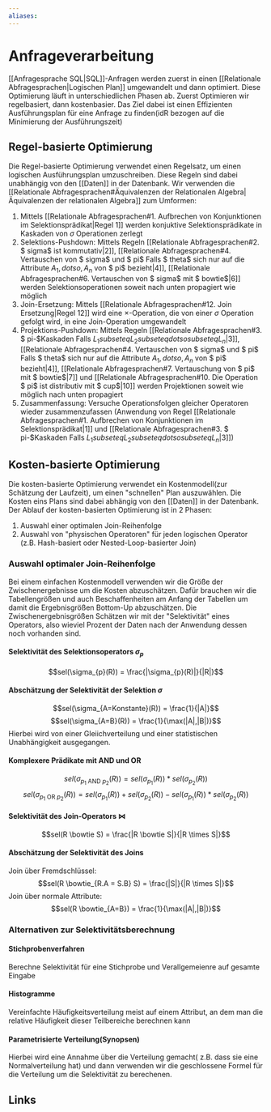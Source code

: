 ```yaml
---
aliases: 
---
```

# Anfrageverarbeitung 
[[Anfragesprache SQL|SQL]]-Anfragen werden zuerst in einen [[Relationale Abfragesprachen|Logischen Plan]] umgewandelt und dann optimiert. Diese Optimierung läuft in unterschiedlichen Phasen ab. 
Zuerst Optimieren wir regelbasiert, dann kostenbasier.
Das Ziel dabei ist einen Effizienten Ausführungsplan für eine Anfrage zu finden(idR bezogen auf die Minimierung der Ausführungszeit)
## Regel-basierte Optimierung
Die Regel-basierte Optimierung verwendet einen Regelsatz, um einen logischen Ausführungsplan umzuschreiben. Diese Regeln sind dabei unabhängig von den [[Daten]] in der Datenbank.
Wir verwenden die [[Relationale Abfragesprachen#Äquivalenzen der Relationalen Algebra|Äquivalenzen der relationalen Algebra]] zum Umformen:
1. Mittels  [[Relationale Abfragesprachen#1. Aufbrechen von Konjunktionen im Selektionsprädikat|Regel 1]] werden konjuktive Selektionsprädikate in Kaskaden von $\sigma$ Operationen zerlegt
2. Selektions-Pushdown: Mittels Regeln  [[Relationale Abfragesprachen#2. $ sigma$ ist kommutativ|2]],  [[Relationale Abfragesprachen#4. Vertauschen von $ sigma$ und $ pi$ Falls $ theta$ sich nur auf die Attribute $A_{1}, dotso,A_{n}$ von $ pi$ bezieht|4]],  [[Relationale Abfragesprachen#6. Vertauschen von $ sigma$ mit $ bowtie$|6]] werden Selektionsoperationen soweit nach unten propagiert wie möglich
3. Join-Ersetzung: Mittels  [[Relationale Abfragesprachen#12. Join Ersetzung|Regel 12]] wird eine $\times$-Operation, die von einer $\sigma$ Operation gefolgt wird, in eine Join-Operation umgewandelt
4. Projektions-Pushdown: Mittels Regeln  [[Relationale Abfragesprachen#3. $ pi-$Kaskaden Falls $L_{1} subseteq L_{2} subseteq dotso subseteq L_{n}$|3]],  [[Relationale Abfragesprachen#4. Vertauschen von $ sigma$ und $ pi$ Falls $ theta$ sich nur auf die Attribute $A_{1}, dotso,A_{n}$ von $ pi$ bezieht|4]],  [[Relationale Abfragesprachen#7. Vertauschung von $ pi$ mit $ bowtie$|7]] und  [[Relationale Abfragesprachen#10. Die Operation $ pi$ ist distributiv mit $ cup$|10]] werden Projektionen soweit wie möglich nach unten propagiert
5. Zusammenfassung: Versuche Operationsfolgen gleicher Operatoren wieder zusammenzufassen (Anwendung von Regel  [[Relationale Abfragesprachen#1. Aufbrechen von Konjunktionen im Selektionsprädikat|1]] und  [[Relationale Abfragesprachen#3. $ pi-$Kaskaden Falls $L_{1} subseteq L_{2} subseteq dotso subseteq L_{n}$|3]])
## Kosten-basierte Optimierung
Die kosten-basierte Optimierung verwendet ein Kostenmodell(zur Schätzung der Laufzeit), um einen "schnellen" Plan auszuwählen. Die Kosten eins Plans sind dabei abhängig von den [[Daten]] in der Datenbank.
Der Ablauf der kosten-basierten Optimierung ist in 2 Phasen:
1. Auswahl einer optimalen Join-Reihenfolge
2. Auswahl von "physischen Operatoren" für jeden logischen Operator (z.B. Hash-basiert oder Nested-Loop-basierter Join)
### Auswahl optimaler Join-Reihenfolge
Bei einem einfachen Kostenmodell verwenden wir die Größe der Zwischenergebnisse um die Kosten abzuschätzen. Dafür brauchen wir die Tabellengrößen und auch Beschaffenheiten am Anfang der Tabellen um damit die Ergebnisgrößen Bottom-Up abzuschätzen.
Die Zwischenergebnisgrößen Schätzen wir mit der "Selektivität" eines Operators, also wieviel Prozent der Daten nach der Anwendung dessen noch vorhanden sind.
#### Selektivität des Selektionsoperators $\sigma_{p}$
$$sel(\sigma_{p}(R)) = \frac{|\sigma_{p}(R)|}{|R|}$$
#### Abschätzung der Selektivität der Selektion $\sigma$
$$sel(\sigma_{A=Konstante}(R)) = \frac{1}{|A|}$$
$$sel(\sigma_{A=B}(R)) = \frac{1}{\max(|A|,|B|)}$$
Hierbei wird von einer Gleiichverteilung und einer statistischen Unabhängigkeit ausgegangen.
#### Komplexere Prädikate mit AND und OR
$$sel(\sigma_{p_{1}\text{ AND }p_{2}}(R)) = sel(\sigma_{p_{1}}(R))*sel(\sigma_{p_{2}}(R))$$
$$sel(\sigma_{p_{1}\text{ OR }p_{2}}(R)) = sel(\sigma_{p_{1}}(R))+sel(\sigma_{p_{2}}(R))-sel(\sigma_{p_{1}}(R))*sel(\sigma_{p_{2}}(R))$$
#### Selektivität des Join-Operators $\bowtie$
$$sel(R \bowtie S) = \frac{|R \bowtie S|}{|R \times S|}$$
#### Abschätzung der Selektivität des Joins
Join über Fremdschlüssel:
$$sel(R \bowtie_{R.A = S.B} S) = \frac{|S|}{|R \times S|}$$
Join über normale Attribute:
$$sel(R \bowtie_{A=B}) = \frac{1}{\max(|A|,|B|)}$$
### Alternativen zur Selektivitätsberechnung
#### Stichprobenverfahren
Berechne Selektivität für eine Stichprobe und Verallgemeienre auf gesamte Eingabe
#### Histogramme
Vereinfachte Häufigkeitsverteilung meist auf einem Attribut, an dem man die relative Häufigkeit dieser Teilbereiche berechnen kann
#### Parametrisierte Verteilung(Synopsen)
Hierbei wird eine Annahme über die Verteilung gemacht( z.B. dass sie eine Normalverteilung hat) und dann verwenden wir die geschlossene Formel für die Verteilung um die Selektivität zu berechenen.
## Links

